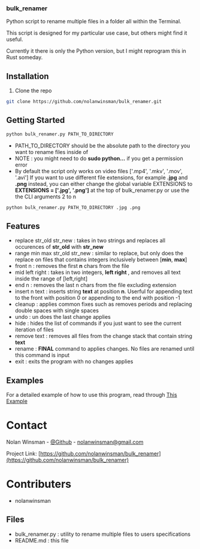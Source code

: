 ### bulk_renamer

Python script to rename multiple files in a folder all within the Terminal. 

This script is designed for my particular use case, but others might find it useful.

Currently it there is only the Python version, but I might reprogram this in Rust someday.


## Installation

1. Clone the repo
```sh
git clone https://github.com/nolanwinsman/bulk_renamer.git
```

## Getting Started

```sh
python bulk_renamer.py PATH_TO_DIRECTORY
```
- PATH_TO_DIRECTORY should be the absolute path to the directory you want to rename files inside of
- NOTE : you might need to do <b>sudo python...</b> if you get a permission error
- By default the script only works on video files ['.mp4', '.mkv', '.mov', '.avi']
If you want to use different file extensions, for example <b>.jpg</b> and <b>.png</b> instead, you can either change the global variable EXTENSIONS to <b>EXTENSIONS = ['.jpg', '.png']</b> at the top of bulk_renamer.py
or use the the CLI arguments 2 to n
```sh
python bulk_renamer.py PATH_TO_DIRECTORY .jpg .png
```

## Features

- replace str_old str_new   		: takes in two strings and replaces all occurences of <b>str_old</b> with <b>str_new</b>
- range min max str_old str_new     	: similar to replace, but only does the replace on files that contains integers inclusively between [<b>min</b>, <b>max</b>]
- front n   				: removes the first <b>n</b> chars from the file
- mid left right       			: takes in two integers, <b>left right </b>, and removes all text inside the range of [left,right]
- end n     				: removes the last n chars from the file excluding extension
- insert n text    			: inserts string <b>text</b> at position <b>n</b>. Userful for appending text to the front with position 0 or appending to the end with position -1
- cleanup   				: applies common fixes such as removes periods and replacing double spaces with single spaces
- undo      				: un does the last change applies
- hide      				: hides the list of commands if you just want to see the current iteration of files
- remove text   			: removes all files from the change stack that contain string <b>text</b>
- rename    				: <b>FINAL</b> command to applies changes. No files are renamed until this command is input
- exit      				: exits the program with no changes applies  

## Examples

For a detailed example of how to use this program, read through [This Example](example.md) 

# Contact

Nolan Winsman - [@Github](https://github.com/nolanwinsman) - nolanwinsman@gmail.com

Project Link: [https://github.com/nolanwinsman/bulk_renamer](https://github.com/nolanwinsman/bulk_renamer)

# Contributers
- nolanwinsman

## Files

- bulk_renamer.py : utility to rename multiple files to users specifications
- README.md : this file

